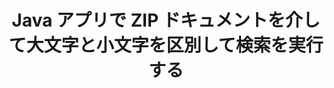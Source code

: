 ---
############################# Static ############################
layout: "auto-gen-gist"
draft: false
path: "ja/search/java/case-sensitive/zip/"
otherformats: PDF DOC DOT DOCX DOCM DOTX DOTM TXT ODT OTT RTF XLS XLT XLSX XLSM XLSB XLTX XLTM XLA XLAM ODS OTS CSV TSV XML PPT PPS POT PPTX PPTM POTX POTM PPSX PPSM ODP PST OST EML EMLX MSG XHTML MHTML MD CHM EPUB  FB2 

############################# Head ############################
head_title: "ZIP ドキュメントで大文字と小文字を区別するテキスト検索を実行する Java API"
head_description: "GroupDocs.Search Java API を使用すると、プログラマは大文字と小文字を区別してテキスト検索を実行し、Java を介して ZIP ドキュメント内の単語の正確な構造を発見できます。"

############################# Header ############################
title: "Java アプリで ZIP ドキュメントを介して大文字と小文字を区別して検索を実行する"
description: "GroupDocs.Search Java API を使用すると、ソフトウェア開発者は Java アプリで PDF、HTML、DOCX、PPTX、XLSX などのさまざまなドキュメント タイプに対して大文字と小文字を区別するテキスト検索を適用できます。"

######################### Download Button #######################
button:
    enable: true

############################# About ############################
about:
    enable: true
    title: "Java アプリで大文字と小文字を区別する検索を実行する方法は?"
    content: |
      大文字と小文字の区別は、Web、データベース、またはドキュメントの検索で大文字 (大文字) と小文字 (小文字) を区別するプログラムの機能を表す非常に便利な検索手法です。デフォルトでは、検索エンジンは大文字と小文字を区別しないことに注意してください。つまり、Computer という単語を検索すると、キー名を持つフラグメントまたは Computer と computer という単語を持つテキストの両方が返されます。検索結果を大文字の「Computer」を含むものに絞り込む必要があるとします。これは、大文字と小文字を区別して検索する必要があることを意味します。 GroupDocs.Search for Java は、ソフトウェア開発者が PDF、HTML、Outlook 電子メール、Microsoft Office Word、Excel ワークシートなどの最も一般的なドキュメント タイプのテキスト検索およびインデックス作成を実行できるアプリケーションを開発できるようにする、効果的なドキュメント検索およびインデックス作成 API です。 PowerPoint プレゼンテーション、Outlook MSG、PST など。さらに、キーボード レイアウトと一致しない言語で書かれた検索クエリを識別できます。

############################# content ############################
steps:
    enable: true
    block:
    - title_left: "Java による ZIP ドキュメントの大文字と小文字を区別した検索"
      content_left: |
       GroupDocs.Search Java API には、基本的な検索機能と高度な検索機能の完全なサポートが組み込まれており、ソフトウェア開発者は Java アプリケーション内で数行のコードだけで大文字と小文字を区別した検索を行うことができます。
       
       次の Java コード例は、ZIP ファイル内のテキスト内のクエリを使用して、数行のコードで大文字と小文字を区別する検索を実行する方法を示しています。

      title_right: "ZIP ファイルで大文字と小文字を区別して検索を実行する"
      content_right: |
         * インデックス フォルダーとドキュメント フォルダーへのパスを特定します。
         * [Index](https://apireference.groupdocs.com/search/java/com.groupdocs.search/Index#Index(java.lang.String)) クラスのインスタンスを呼び出して、指定したフォルダにインデックスを作成する
         * [Add](https://apireference.groupdocs.com/search/net/groupdocs.search.index/add/methods/1) クラスのインスタンスを呼び出して、指定したフォルダーからドキュメントのインデックスを作成する
         * [SearchOptions](https://apireference.groupdocs.com/search/net/groupdocs.search.options/searchoptions) クラスの新しいインスタンスを開始する
         * [UseCaseSensitiveSearch](https://apireference.groupdocs.com/search/net/groupdocs.search.options/searchoptions/properties/usecasesensitivesearch) メソッドを呼び出して、大文字と小文字を区別する検索オプションを有効にします。
         * 検索クエリを定義して検索を開始
         
        
      gisthash: "f5cba2431bcb82d746d2a002b1947d21"
      gistfile: "case-sensitive_in_text_queries_java.java"

    - title_left: "Java を介してオブジェクト形式で大文字と小文字を区別する検索を行う"
      content_left: |
        GroupDocs.Search Java を使用すると、ソフトウェア開発者は、独自のアプリケーション内にさまざまなドキュメント形式の検索機能を組み込むことができます。 次の Java コード例は、ZIP ドキュメントを介してオブジェクト形式のクエリで大文字と小文字を区別する検索を実行する方法を示しています。 

      title_right: "ZIP ドキュメントで大文字と小文字を区別する検索を適用する"
      content_right: |
        * インデックス フォルダーとドキュメント フォルダーへのパスを特定します。
        * [Index](https://apireference.groupdocs.com/search/java/com.groupdocs.search/Index#Index(java.lang.String)) クラスのインスタンスを呼び出して、指定したフォルダにインデックスを作成する
        * [Add](https://apireference.groupdocs.com/search/net/groupdocs.search.index/add/methods/1) クラスのインスタンスを呼び出して、指定したフォルダーからドキュメントのインデックスを作成する
        * [SearchOptions](https://apireference.groupdocs.com/search/net/groupdocs.search.options/searchoptions) クラスの新しいインスタンスを開始する
        * [UseCaseSensitiveSearch](https://apireference.groupdocs.com/search/net/groupdocs.search.options/searchoptions/properties/usecasesensitivesearch) メソッドを呼び出して、大文字と小文字を区別する検索オプションを有効にします。
        * [createWordQuery](https://apireference.groupdocs.com/search/java/com.groupdocs.search/SearchQuery#createWordQuery(java.lang.String)) メソッドを呼び出してオブジェクトに検索クエリを作成する
        * 検索クエリを定義して検索を開始
     
      gisthash: "9e2aee884e199033f89c2c21cde108b7"
      gistfile: "case-sensitive_search_in_object_form_java.java"

    - title_left: "システム要求"
      content_left: |
        GroupDocs.Search for Javaは、すべての主要なプラットフォームとオペレーティングシステムでサポートされています。 完全なシステム要件ガイドについては、以下のコードを実行する前に[システム要件](https://docs.groupdocs.com/search/java/system-requirements/) にアクセスしてください。次の前提条件がインストールされていることを確認してください。 システム：
          *オペレーティングシステム：Microsoft Windows、Linux、MacOS
          * Javaバージョンのサポート：J2SE 7.0（1.7）、J2SE 8.0（1.8）以降
          * GroupDocsの最新バージョンを入手します。GroupDocs[リポジトリ](https://repository.groupdocs.com/repo/com/groupdocs/groupdocs-search/) からJavaAPIを検索します。
        
      title_right: "GroupDocs.Searchを使用する理由"
      content_right: |
        * メモリ内およびディスク上での検索インデックスの作成。
        * ファイル、ストリーム、または構造からインデックスを作成する機能。
        * パスワードで保護されたドキュメントのインデックス作成のサポート。
        * 複数のインデックスのマージのサポート。
        * 検索のインデックス作成中にドキュメントをフィルタリングします。
        * 検索中のスペルチェックのサポート。
        * ブレンドされた文字は完全にサポートされています
        * さまざまな種類の検索を1つの検索クエリに結合します。
        * 単純な単語と正規表現の検索のサポート
        * 検索クエリでのエイリアス置換を完全にサポートします。

demos:
    enable: true
        

more_formats:
    enable: true


back_to_top:
    enable: true
---